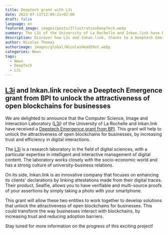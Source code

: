 ```yaml
---
title: Deeptech grant with L3i
date: 2023-07-11T12:09:21+02:00
draft: false
language: en
featured_image: images/posts/IllustrationDeepTech.webp
summary: The L3i of the University of La Rochelle and Inkan.link have been awarded a Deeptech Emergence grant from BPI. This funding will enable us to overcome the barriers to the adoption of open blockchains by businesses.
description: Discover how L3i and Inkan.link, thanks to a Deeptech Emergence grant from BPI, are committed to unlocking the attractiveness of open blockchains for businesses. By combining expertise in digital sciences and innovation in digital attestations, they aim to transform the interaction of businesses with blockchains.
author: Nicolas Thomas
authorimage: images/global/NicolasHeadShot.webp
categories: News
tags:
  - News
  - DeepTech
  - L3i
---
```


## [L3i](https://l3i.univ-larochelle.fr/) and Inkan.link receive a Deeptech Emergence grant from BPI to unlock the attractiveness of open blockchains for businesses

We are delighted to announce that the Computer Science, Image and Interaction Laboratory ([L3i](https://l3i.univ-larochelle.fr/)) of the University of La Rochelle and Inkan.link have received a [Deeptech Emergence grant from BPI](https://www.bpifrance.fr/catalogue-offres/soutien-a-linnovation/bourse-french-tech-emergence). This grant will help to unlock the attractiveness of open blockchains for businesses, by increasing trust and efficiency in digital interactions.

The [L3i](https://l3i.univ-larochelle.fr/) is a research laboratory in the field of digital sciences, with a particular expertise in intelligent and interactive management of digital content. The laboratory works closely with the socio-economic world and has a strong culture of university-business relations.

On its side, Inkan.link is an innovative company that focuses on enhancing its clients' declarations by linking attestations made from their digital traces. Their product, Sealfie, allows you to have verifiable and multi-source proofs of your assertions by simply taking a photo with your smartphone.

This grant will allow these two entities to work together to develop solutions that unlock the attractiveness of open blockchains for businesses. This could transform the way businesses interact with blockchains, by increasing trust and reducing adoption barriers.

Stay tuned for more information on the progress of this exciting project!

